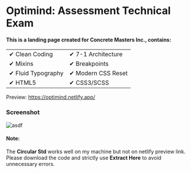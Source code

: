 # Optimind: Assessment Technical Exam
#### This is a landing page created for Concrete Masters Inc., contains:

<table style="width: 100%; border: 0">
 <tr>
    <td>✔ Clean Coding</td>
    <td>✔ 7-1 Architecture</td>
 </tr>
 <tr>
    <td>✔ Mixins</td>
    <td>✔ Breakpoints</td>
 </tr>
 <tr>
    <td>✔ Fluid Typography</td>
    <td>✔ Modern CSS Reset</td>
 </tr>
 <tr>
    <td>✔ HTML5</td>
    <td>✔ CSS3/SCSS</td>
 </tr>
</table>

Preview: https://optimind.netlify.app/

### Screenshot

![asdf](https://lh3.googleusercontent.com/E0uto16WGkcrcaw0-yQ0X-eSlRBE9Z-ApC_15o_X7O652SuZ3J9lZci53gik2tQ1YRWUsuHlSCZBxpHP1cCg=w1366-h653)

#### Note:

The <b>Circular Std</b> works well on my machine but not on netlify preview link. Please download the code and strictly use <b>Extract Here</b> to avoid unnecessary errors.
